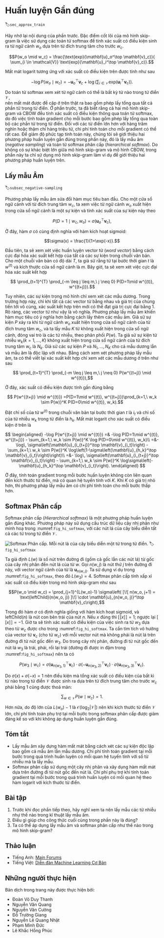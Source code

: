 <!--
# Approximate Training
-->

# Huấn luyện Gần đúng
:label:`sec_approx_train`

<!--
Recall content of the last section.  The core feature of the skip-gram model is the use of softmax operations to compute the conditional probability of generating context word $w_o$ based on the given central target word $w_c$.
-->

Hãy nhớ lại nội dung của phần trước.
Đặc điểm cốt lõi của mô hình skip-gram là việc sử dụng các toán tử softmax để tính xác suất có điều kiện sinh ra từ ngữ cảnh $w_o$ dựa trên từ đích trung tâm cho trước $w_c$. 


$$P(w_o \mid w_c) = \frac{\text{exp}(\mathbf{u}_o^\top \mathbf{v}_c)}{ \sum_{i \in \mathcal{V}} \text{exp}(\mathbf{u}_i^\top \mathbf{v}_c)}.$$


<!--
The logarithmic loss corresponding to the conditional probability is given as
-->

Mất mát logarit tương ứng với xác suất có điều kiện trên được tính như sau 


$$-\log P(w_o \mid w_c) =
-\mathbf{u}_o^\top \mathbf{v}_c + \log\left(\sum_{i \in \mathcal{V}} \text{exp}(\mathbf{u}_i^\top \mathbf{v}_c)\right).$$


<!--
Because the softmax operation has considered that the context word could be any word in the dictionary $\mathcal{V}$, 
the loss mentioned above actually includes the sum of the number of items in the dictionary size.
From the last section, we know that for both the skip-gram model and CBOW model, 
because they both get the conditional probability using a softmax operation, 
the gradient computation for each step contains the sum of the number of items in the dictionary size.
For larger dictionaries with hundreds of thousands or even millions of words, the overhead for computing each gradient may be too high.
In order to reduce such computational complexity, we will introduce two approximate training methods in this section: negative sampling and hierarchical softmax.
Since there is no major difference between the skip-gram model and the CBOW model, 
we will only use the skip-gram model as an example to introduce these two training methods in this section.
-->

Do toán tử softmax xem xét từ ngữ cảnh có thể là bất kỳ từ nào trong từ điển $\mathcal{V}$,  
nên mất mát được đề cập ở trên thật ra bao gồm phép lấy tổng qua tất cả phần tử trong từ điển.
Ở phần trước, ta đã biết rằng cả hai mô hình skip-gram và CBOW đều tính xác suất có điều kiện thông qua toán tử softmax, 
do đó việc tính toán gradient cho mỗi bước bao gồm phép lấy tổng qua toàn bộ các phần tử trong từ điển.
Đối với các từ điển lớn hơn với hàng trăm nghìn hoặc thậm chí hàng triệu từ, chi phí tính toán cho mỗi gradient có thể rất cao. 
Để giảm độ phức tạp tính toán này, chúng tôi sẽ giới thiệu hai phương pháp huấn luyện gần đúng trong phần này, 
đó là lấy mẫu âm (*negative sampling*) và toán tử softmax phân cấp (*hierarchical softmax*).
Do không có sự khác biệt lớn giữa mô hình skip-gram và mô hình CBOW, 
trong phần này ta chỉ sử dụng mô hình skip-gram làm ví dụ để giới thiệu hai phương pháp huấn luyện trên.


<!--
## Negative Sampling
-->

## Lấy mẫu Âm
:label:`subsec_negative-sampling`


<!--
Negative sampling modifies the original objective function.
Given a context window for the central target word $w_c$, we will treat it as an event for context word $w_o$ to appear in the context window and compute the probability of this event from
-->


Phương pháp lấy mẫu âm sửa đổi hàm mục tiêu ban đầu.
Cho một cửa sổ ngữ cảnh với từ đích trung tâm $w_c$, ta xem việc từ ngữ cảnh $w_o$ xuất hiện trong cửa sổ ngữ cảnh là một sự kiện và tính xác suất của sự kiện này theo 


$$P(D=1\mid w_c, w_o) = \sigma(\mathbf{u}_o^\top \mathbf{v}_c),$$


<!--
Here, the $\sigma$ function has the same definition as the sigmoid activation function:
-->

Ở đây, hàm $\sigma$ có cùng định nghĩa với hàm kích hoạt sigmoid:


$$\sigma(x) = \frac{1}{1+\exp(-x)}.$$


<!--
We will first consider training the word vector by maximizing the joint probability of all events in the text sequence.
Given a text sequence of length $T$, we assume that the word at timestep $t$ is $w^{(t)}$ and the context window size is $m$.
Now we consider maximizing the joint probability
-->

Đầu tiên, ta sẽ xem xét việc huấn luyện vector từ (*word vector*) bằng cách cực đại hóa xác suất kết hợp của tất cả các sự kiện trong chuỗi văn bản. 
Cho một chuỗi văn bản có độ dài $T$, ta giả sử rằng từ tại bước thời gian $t$ là $w^{(t)}$ và kích thước cửa sổ ngữ cảnh là $m$. 
Bây giờ, ta sẽ xem xét việc cực đại hóa xác suất kết hợp 


$$ \prod_{t=1}^{T} \prod_{-m \leq j \leq m,\ j \neq 0} P(D=1\mid w^{(t)}, w^{(t+j)}).$$


<!--
However, the events included in the model only consider positive examples.
In this case, only when all the word vectors are equal and their values approach infinity can the joint probability above be maximized to 1.
Obviously, such word vectors are meaningless.
Negative sampling makes the objective function more meaningful by sampling with an addition of negative examples.
Assume that event $P$ occurs when context word $w_o$ appears in the context window of central target word $w_c$, 
and we sample $K$ words that do not appear in the context window according to the distribution $P(w)$ to act as noise words.
We assume the event for noise word $w_k$($k=1, \ldots, K$) to not appear in the context window of central target word $w_c$ is $N_k$.
Suppose that events $P$ and $N_1, \ldots, N_K$ for both positive and negative examples are independent of each other.
By considering negative sampling, we can rewrite the joint probability above, which only considers the positive examples, as
-->

Tuy nhiên, các sự kiện trong mô hình chỉ xem xét các mẫu dương.
Trong trường hợp này, chỉ khi tất cả các vector từ bằng nhau và giá trị của chúng tiến tới vô cùng, xác suất kết hợp trên mới có thể đạt giá trị cực đại bằng 1.
Rõ ràng, các vector từ như vậy là vô nghĩa.
Phương pháp lấy mẫu âm khiến hàm mục tiêu có ý nghĩa hơn bằng cách lấy thêm các mẫu âm. 
Giả sử sự kiện $P$ xảy ra khi từ ngữ cảnh $w_o$ xuất hiện trong cửa sổ ngữ cảnh của từ đích trung tâm $w_c$, 
và ta lấy mẫu $K$ từ không xuất hiện trong cửa sổ ngữ cảnh, đóng vai trò là các từ nhiễu, theo phân phối $P(w)$. 
Ta giả sử sự kiện từ nhiễu $w_k$($k=1, \ldots, K$) không xuất hiện trong cửa sổ ngữ cảnh của từ đích trung tâm $w_c$ là $N_k$. 
Giả sử các sự kiện $P$ và $N_1, \ldots, N_K$ cho cả mẫu dương lẫn và mẫu âm là độc lập với nhau. 
Bằng cách xem xét phương pháp lấy mẫu âm, ta có thể viết lại xác suất kết hợp chỉ xem xét các mẫu dương ở trên như sau 


$$ \prod_{t=1}^{T} \prod_{-m \leq j \leq m,\ j \neq 0} P(w^{(t+j)} \mid w^{(t)}),$$


<!--
Here, the conditional probability is approximated to be
-->

Ở đây, xác suất có điều kiện được tính gần đúng bằng 


$$ P(w^{(t+j)} \mid w^{(t)}) =P(D=1\mid w^{(t)}, w^{(t+j)})\prod_{k=1,\ w_k \sim P(w)}^K P(D=0\mid w^{(t)}, w_k).$$


<!--
Let the text sequence index of word $w^{(t)}$ at timestep $t$ be $i_t$ and $h_k$ for noise word $w_k$ in the dictionary.
The logarithmic loss for the conditional probability above is
-->

Đặt chỉ số của từ $w^{(t)}$ trong chuỗi văn bản tại bước thời gian $t$ là $i_t$ và chỉ số của từ nhiễu $w_k$ trong từ điển là $h_k$. 
Mất mát logarit cho xác suất có điều kiện ở trên là 


$$
\begin{aligned}
-\log P(w^{(t+j)} \mid w^{(t)})
=& -\log P(D=1\mid w^{(t)}, w^{(t+j)}) - \sum_{k=1,\ w_k \sim P(w)}^K \log P(D=0\mid w^{(t)}, w_k)\\
=&-  \log\, \sigma\left(\mathbf{u}_{i_{t+j}}^\top \mathbf{v}_{i_t}\right) - \sum_{k=1,\ w_k \sim P(w)}^K \log\left(1-\sigma\left(\mathbf{u}_{h_k}^\top \mathbf{v}_{i_t}\right)\right)\\
=&-  \log\, \sigma\left(\mathbf{u}_{i_{t+j}}^\top \mathbf{v}_{i_t}\right) - \sum_{k=1,\ w_k \sim P(w)}^K \log\sigma\left(-\mathbf{u}_{h_k}^\top \mathbf{v}_{i_t}\right).
\end{aligned}
$$


<!--
Here, the gradient computation in each step of the training is no longer related to the dictionary size, but linearly related to $K$.
When $K$ takes a smaller constant, the negative sampling has a lower computational overhead for each step.
-->

Ở đây, tính toán gradient trong mỗi bước huấn luyện không còn liên quan đến kích thước từ điển, mà có quan hệ tuyến tính với $K$.
Khi $K$ có giá trị nhỏ hơn, thì phương pháp lấy mẫu âm có chi phí tính toán cho mỗi bước thấp hơn.


<!--
## Hierarchical Softmax
-->

## Softmax Phân cấp


<!--
Hierarchical softmax is another type of approximate training method.
It uses a binary tree for data structure as illustrated in :numref:`fig_hi_softmax`, 
with the leaf nodes of the tree representing every word in the dictionary $\mathcal{V}$.
-->

Softmax phân cấp (*Hierarchical softmax*) là một phương pháp huấn luyện gần đúng khác. 
Phương pháp này sử dụng cấu trúc dữ liệu cây nhị phân như minh hoạ trong :numref:`fig_hi_softmax`, 
với các nút lá của cây biểu diễn tất cả các từ trong từ điển $\mathcal{V}$. 


<!--
![Hierarchical Softmax. Each leaf node of the tree represents a word in the dictionary.](../img/hi-softmax.svg)
-->

![Softmax Phân cấp. Mỗi nút lá của cây biểu diễn một từ trong từ điển.](../img/hi-softmax.svg) 
:label:`fig_hi_softmax`


<!--
We assume that $L(w)$ is the number of nodes on the path (including the root and leaf nodes) from the root node of the binary tree to the leaf node of word $w$.
Let $n(w, j)$ be the $j^\mathrm{th}$ node on this path, with the context word vector $\mathbf{u}_{n(w, j)}$.
We use :numref:`fig_hi_softmax` as an example, so $L(w_3) = 4$.
Hierarchical softmax will approximate the conditional probability in the skip-gram model as
-->

Ta giả định $L(w)$ là số nút trên đường đi (gồm cả gốc lẫn các nút lá) từ gốc của cây nhị phân đến nút lá của từ $w$. 
Gọi $n(w, j)$ là nút thứ $j$ trên đường đi này, với vector ngữ cảnh của từ là $\mathbf{u}_{n(w, j)}$.
Ta sử dụng ví dụ trong :numref:`fig_hi_softmax`, theo đó $L(w_3) = 4$.
Softmax phân cấp tính xấp xỉ xác suất có điều kiện trong mô hình skip-gram như sau


$$P(w_o \mid w_c) = \prod_{j=1}^{L(w_o)-1} \sigma\left( [\![  n(w_o, j+1) = \text{leftChild}(n(w_o, j)) ]\!] \cdot \mathbf{u}_{n(w_o, j)}^\top \mathbf{v}_c\right),$$


<!--
Here the $\sigma$ function has the same definition as the sigmoid activation function, and $\text{leftChild}(n)$ is the left child node of node $n$.
If $x$ is true, $[\![x]\!] = 1$; otherwise $[\![x]\!] = -1$.
Now, we will compute the conditional probability of generating word $w_3$ based on the given word $w_c$ in :numref:`fig_hi_softmax`.
We need to find the inner product of word vector $\mathbf{v}_c$ (for word $w_c$) and each non-leaf node vector on the path from the root node to $w_3$.
Because, in the binary tree, the path from the root node to leaf node $w_3$ needs to be traversed left, right, and left again (the path with the bold line in :numref:`fig_hi_softmax`), we get
-->

Trong đó hàm $\sigma$ có định nghĩa giống với hàm kích hoạt sigmoid, và $\text{leftChild}(n)$ là nút con bên trái của nút $n$. 
Nếu $x$ đúng thì $[\![x]\!] = 1$; ngược lại $[\![x]\!] = -1$. 
Giờ ta sẽ tính xác suất có điều kiện của việc sinh ra từ $w_3$ dựa theo từ $w_c$ được cho trong :numref:`fig_hi_softmax`. 
Ta cần tìm tích vô hướng của vector từ $\mathbf{v}_c$ (cho từ $w_c$) với mỗi vector nút mà không phải là nút lá trên đường đi từ nút gốc đến $w_3$. 
Do trong cây nhị phân, đường đi từ nút gốc đến nút lá $w_3$ là trái, phải, rồi lại trái (đường đi được in đậm trong :numref:`fig_hi_softmax`) nên ta có 


$$P(w_3 \mid w_c) = \sigma(\mathbf{u}_{n(w_3, 1)}^\top \mathbf{v}_c) \cdot \sigma(-\mathbf{u}_{n(w_3, 2)}^\top \mathbf{v}_c) \cdot \sigma(\mathbf{u}_{n(w_3, 3)}^\top \mathbf{v}_c).$$


<!--
Because $\sigma(x)+\sigma(-x) = 1$, the condition that the sum of the conditional probability of any word generated 
based on the given central target word $w_c$ in dictionary $\mathcal{V}$ be 1 will also suffice:
-->

Do $\sigma(x)+\sigma(-x) = 1$ nên điều kiện mà tổng xác suất có điều kiện của bất kì từ nào trong từ điển $\mathcal{V}$ 
được sinh ra dựa trên từ đích trung tâm cho trước $w_c$ phải bằng 1 cũng được thoả mãn:


$$\sum_{w \in \mathcal{V}} P(w \mid w_c) = 1.$$


<!--
In addition, because the order of magnitude for $L(w_o)-1$ is $\mathcal{O}(\text{log}_2|\mathcal{V}|)$, when the size of dictionary $\mathcal{V}$ is large, 
the computational overhead for each step in the hierarchical softmax training is greatly reduced compared to situations where we do not use approximate training.
-->

Hơn nữa, do độ lớn của $L(w_o)-1$ là $\mathcal{O}(\text{log}_2|\mathcal{V}|)$ nên khi kích thước từ điển $\mathcal{V}$ lớn, 
chi phí tính toán phụ trợ tại mỗi bước trong softmax phân cấp được giảm đáng kể so với khi không áp dụng huấn luyện gần đúng. 


## Tóm tắt

<!--
* Negative sampling constructs the loss function by considering independent events that contain both positive and negative examples.
The gradient computational overhead for each step in the training process is linearly related to the number of noise words we sample.
* Hierarchical softmax uses a binary tree and constructs the loss function based on the path from the root node to the leaf node.
The gradient computational overhead for each step in the training process is related to the logarithm of the dictionary size.
-->

* Lấy mẫu âm xây dựng hàm mất mát bằng cách xét các sự kiện độc lập bao gồm cả mẫu âm lẫn mẫu dương. 
Chi phí tính toán gradient tại mỗi bước trong quá trình huấn luyện có mối quan hệ tuyến tính với số từ nhiễu mà ta lấy mẫu. 
* Softmax phân cấp sử dụng một cây nhị phân và xây dụng hàm mất mát dựa trên đường đi từ nút gốc đến nút lá. 
Chi phí phụ trợ khi tính toán gradient tại mỗi bước trong quá trình huấn luyện có mối quan hệ theo hàm logarit với kích thước từ điển. 


## Bài tập

<!--
1. Before reading the next section, think about how we should sample noise words in negative sampling.
2. What makes the last formula in this section hold?
3. How can we apply negative sampling and hierarchical softmax in the skip-gram model?
-->

1. Trước khi đọc phần tiếp theo, hãy nghĩ xem ta nên lấy mẫu các từ nhiễu như thế nào trong kĩ thuật lấy mẫu âm. 
2. Điều gì giúp cho công thức cuối cùng trong phần này là đúng? 
3. Ta có thể áp dụng lấy mẫu âm và softmax phân cấp như thế nào trong mô hình skip-gram? 


## Thảo luận
* Tiếng Anh: [Main Forums](https://discuss.d2l.ai/t/382)
* Tiếng Việt: [Diễn đàn Machine Learning Cơ Bản](https://forum.machinelearningcoban.com/c/d2l)

## Những người thực hiện
Bản dịch trong trang này được thực hiện bởi:

* Đoàn Võ Duy Thanh
* Nguyễn Văn Quang
* Nguyễn Văn Cường
* Đỗ Trường Giang
* Nguyễn Lê Quang Nhật
* Phạm Minh Đức
* Lê Khắc Hồng Phúc
